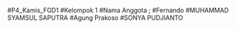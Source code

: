 #P4_Kamis_FGD1
#Kelompok 1
#Nama Anggota ;
#Fernando
#MUHAMMAD SYAMSUL SAPUTRA
#Agung Prakoso
#SONYA PUDJIANTO
